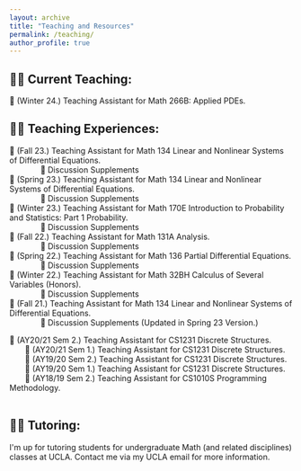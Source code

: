 ```yaml
---
layout: archive
title: "Teaching and Resources"
permalink: /teaching/
author_profile: true
---
```


## 👨‍🏫 **Current Teaching:**

📖 (Winter 24.) Teaching Assistant for Math 266B: Applied PDEs.

## 🧑‍💻 **Teaching Experiences:**

📖 (Fall 23.) Teaching Assistant for Math 134 Linear and Nonlinear Systems of Differential Equations. <br>
&nbsp;&nbsp;&nbsp;&nbsp;&nbsp;&nbsp; 
&nbsp;&nbsp;&nbsp;&nbsp;&nbsp;&nbsp; 📃 Discussion Supplements <br>
📖 (Spring 23.) Teaching Assistant for Math 134 Linear and Nonlinear Systems of Differential Equations. <br>
&nbsp;&nbsp;&nbsp;&nbsp;&nbsp;&nbsp; 
&nbsp;&nbsp;&nbsp;&nbsp;&nbsp;&nbsp; 📃 Discussion Supplements <br>
📖 (Winter 23.) Teaching Assistant for Math 170E Introduction to Probability and Statistics: Part 1 Probability. <br>
&nbsp;&nbsp;&nbsp;&nbsp;&nbsp;&nbsp; 
&nbsp;&nbsp;&nbsp;&nbsp;&nbsp;&nbsp; 📃 Discussion Supplements <br>
📖 (Fall 22.) Teaching Assistant for Math 131A Analysis. <br>
&nbsp;&nbsp;&nbsp;&nbsp;&nbsp;&nbsp; 
&nbsp;&nbsp;&nbsp;&nbsp;&nbsp;&nbsp; 📃 Discussion Supplements <br>
📖 (Spring 22.) Teaching Assistant for Math 136 Partial Differential Equations. <br>
&nbsp;&nbsp;&nbsp;&nbsp;&nbsp;&nbsp; 
&nbsp;&nbsp;&nbsp;&nbsp;&nbsp;&nbsp; 📃 Discussion Supplements <br>
📖 (Winter 22.) Teaching Assistant for Math 32BH Calculus of Several Variables (Honors). <br>
&nbsp;&nbsp;&nbsp;&nbsp;&nbsp;&nbsp; 
&nbsp;&nbsp;&nbsp;&nbsp;&nbsp;&nbsp; 📃 Discussion Supplements <br>
📖 (Fall 21.) Teaching Assistant for Math 134 Linear and Nonlinear Systems of Differential Equations. <br>
&nbsp;&nbsp;&nbsp;&nbsp;&nbsp;&nbsp; 
&nbsp;&nbsp;&nbsp;&nbsp;&nbsp;&nbsp; 📃 Discussion Supplements (Updated in Spring 23 Version.)

📖 (AY20/21 Sem 2.) Teaching Assistant for CS1231 Discrete Structures. <br>
&nbsp;&nbsp;&nbsp;&nbsp;&nbsp;&nbsp; 
📖 (AY20/21 Sem 1.) Teaching Assistant for CS1231 Discrete Structures. <br>
&nbsp;&nbsp;&nbsp;&nbsp;&nbsp;&nbsp; 
📖 (AY19/20 Sem 2.) Teaching Assistant for CS1231 Discrete Structures. <br>
&nbsp;&nbsp;&nbsp;&nbsp;&nbsp;&nbsp; 
📖 (AY19/20 Sem 1.) Teaching Assistant for CS1231 Discrete Structures. <br>
&nbsp;&nbsp;&nbsp;&nbsp;&nbsp;&nbsp; 
📖 (AY18/19 Sem 2.) Teaching Assistant for CS1010S Programming Methodology. <br>
&nbsp;&nbsp;&nbsp;&nbsp;&nbsp;&nbsp; 


## 🧑‍🎓 **Tutoring:** 

I'm up for tutoring students for undergraduate Math (and related disciplines) classes at UCLA. Contact me via my UCLA email for more information.
